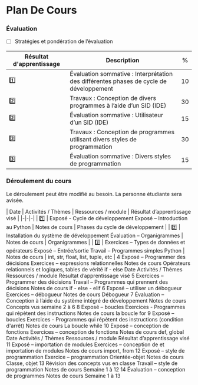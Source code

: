 # Plan De Cours


### Évaluation

- [ ]  Stratégies et pondération de l’évaluation

|  Résultat d'apprentissage | Description | % |
|-|-|-|
| :one: | Évaluation sommative : Interprétation des différentes phases de cycle de développement | 10 |
| :two: | Travaux : Conception de divers programmes à l’aide d’un SID (IDE)                      | 30 |
| :two: | Évaluation sommative : Utilisateur d’un SID (IDE)                                      | 15 |
| :three: | Travaux : Conception de programmes utilisant divers styles de programmation          | 30 |
| :three: | Évaluation sommative : Divers styles de programmation                                | 15 |


### Déroulement du cours

Le déroulement peut être modifié au besoin. La personne étudiante sera avisée.

| Date | Activités / Thèmes | Ressources / module |  Résultat d’apprentissage visé |
|-|-|-|
| :one: | Exposé - Cycle de développement Exposé – Introduction au Python     | Notes de cours | Phases du cycle de développement |
| :two: | Installation du système de développement Évaluation – Organigrammes | Notes de cours | Organigrammes                    |
| :three: | Exercices – Types de données et opérateurs Exposé – Entrée/sortie Travail – Programmes simples Python | Notes de cours | int, str, float, list, tuple, etc |
4
Exposé – Programmer
des décisions
Exercices –
expressions
relationnelles
Notes de cours
Opérateurs relationnels et
logiques, tables de vérité
if - else
Date Activités / Thèmes Ressources / module
Résultat d’apprentissage
visé
5
Exercices –
Programmer des
décisions
Travail – Programmes
qui prennent des
décisions
Notes de cours if - else - elif
6
Exposé – utiliser un
débogueur Exercices –
débogueur
Notes de cours Débogueur
7
Évaluation –
Conception à l’aide du
système intégré de
développement
Notes de cours
Concepts vus semaine 2 à
6
8
Exposé – boucles
Exercices -
Programmes qui
répètent des
instructions
Notes de cours la boucle for
9
Exposé – boucles
Exercices -
Programmes qui
répètent des
instructions (condition
d'arrêt)
Notes de cours La boucle while
10
Exposé – conception
de fonctions
Exercices –
conception de
fonctions
Notes de cours def, global
Date Activités / Thèmes Ressources / module
Résultat d’apprentissage
visé
11
Exposé – importation
de modules
Exercices –
conception de et
importation de
modules
Notes de cours import, from
12
Exposé – style de
programmation
Exercice –
programmation
Orientée-objet
Notes de cours Classe, objet
13
Révision des concepts
vus en classe
Travail – style de
programmation
Notes de cours Semaine 1 à 12
14
Évaluation –
conception de
programmes
Notes de cours Semaine 1 à 13
